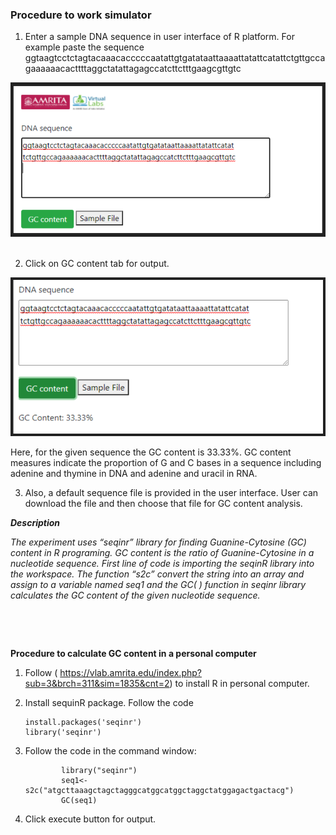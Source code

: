 ### Procedure to work simulator


1.	Enter a sample DNA sequence in user interface of R platform. For example paste the sequence 
ggtaagtcctctagtacaaacacccccaatattgtgatataattaaaattatattcatattctgttgccagaaaaaacacttttaggctatattagagccatcttctttgaagcgttgtc


<center><img src="images/exp2_1.png"title="" /></center>
&nbsp;

2.	Click on GC content tab for output. 

<center><img src="images/exp2_2.png" title="" /></center>

Here, for the given sequence the GC content is 33.33%. GC content measures indicate the proportion of G and C bases in a sequence including adenine and thymine in DNA and adenine and uracil in RNA.

3.	Also, a default sequence file is provided in the user interface. User can download the file and then choose that file for GC content analysis. 


***Description***
 
*The experiment uses “seqinr” library for finding Guanine-Cytosine (GC) content in R programing. GC content is the ratio of Guanine-Cytosine in a nucleotide sequence. First line of code is importing the seqinR library into the workspace. The function “s2c” convert the string into an array and assign to a variable named seq1 and the GC( ) function in seqinr library calculates the GC content of the given nucleotide sequence.*
 
&nbsp;

&nbsp;

**Procedure to calculate GC content in a personal computer**


1.	Follow ( https://vlab.amrita.edu/index.php?sub=3&brch=311&sim=1835&cnt=2) to install R in personal computer.
2.	Install sequinR package. Follow the code 

        install.packages('seqinr')
        library('seqinr')
3. Follow the code in the command window:

               library("seqinr")
               seq1<-s2c("atgcttaaagctagctagggcatggcatggctaggctatggagactgactacg")
               GC(seq1)
4. Click execute button for output.
 
&nbsp;


